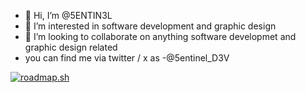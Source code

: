 - 👋 Hi, I’m @5ENTIN3L
- 👀 I’m interested in software development and graphic design
- 💞️ I’m looking to collaborate on anything software developmet and graphic design related
- you can find me via twitter / x as -@5entinel_D3V
  
<a href="https://roadmap.sh"><img src="https://roadmap.sh/card/wide/6694dc82298168c109080ad1?variant=dark" alt="roadmap.sh"/></a>

<!---
5ENTIN3L/5ENTIN3L is a ✨ special ✨ repository because its `README.md` (this file) appears on your GitHub profile.
You can click the Preview link to take a look at your changes.
--->
